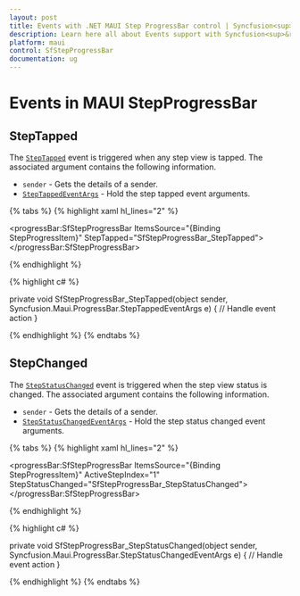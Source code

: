 ```yaml
---
layout: post
title: Events with .NET MAUI Step ProgressBar control | Syncfusion<sup>&reg;</sup>Syncfusion<sup>&reg;</sup>
description: Learn here all about Events support with Syncfusion<sup>&reg;</sup> .NET MAUI Step Progress Bar control(SfStepProgressBar).
platform: maui
control: SfStepProgressBar
documentation: ug
---
```


# Events in MAUI StepProgressBar

## StepTapped

The [`StepTapped`](https://help.syncfusion.com/cr/maui/Syncfusion.Maui.ProgressBar.SfStepProgressBar.html#Syncfusion_Maui_ProgressBar_SfStepProgressBar_StepTapped) event is triggered when any step view is tapped. The associated argument contains the following information.

* `sender` - Gets the details of a sender.
* [`StepTappedEventArgs`](https://help.syncfusion.com/cr/maui/Syncfusion.Maui.ProgressBar.StepTappedEventArgs.html) - Hold the step tapped event arguments.

{% tabs %}
{% highlight xaml hl_lines="2" %}

<progressBar:SfStepProgressBar ItemsSource="{Binding StepProgressItem}"
                               StepTapped="SfStepProgressBar_StepTapped">
</progressBar:SfStepProgressBar>

{% endhighlight %}

{% highlight c# %}

private void SfStepProgressBar_StepTapped(object sender, Syncfusion.Maui.ProgressBar.StepTappedEventArgs e)
{
// Handle event action
}

{% endhighlight %}
{% endtabs %}

## StepChanged

The [`StepStatusChanged`](https://help.syncfusion.com/cr/maui/Syncfusion.Maui.ProgressBar.SfStepProgressBar.html#Syncfusion_Maui_ProgressBar_SfStepProgressBar_StepStatusChanged) event is triggered when the step view status is changed. The associated argument contains the following information.

* `sender` - Gets the details of a sender.
* [`StepStatusChangedEventArgs`](https://help.syncfusion.com/cr/maui/Syncfusion.Maui.ProgressBar.StepTappedEventArgs.html) - Hold the step status changed event arguments.

{% tabs %}
{% highlight xaml hl_lines="2" %}

<progressBar:SfStepProgressBar ItemsSource="{Binding StepProgressItem}"
                                ActiveStepIndex="1"
                                StepStatusChanged="SfStepProgressBar_StepStatusChanged">
</progressBar:SfStepProgressBar>

{% endhighlight %}

{% highlight c# %}

private void SfStepProgressBar_StepStatusChanged(object sender, Syncfusion.Maui.ProgressBar.StepStatusChangedEventArgs e)
{
// Handle event action
}

{% endhighlight %}
{% endtabs %}